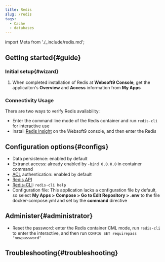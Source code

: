```yaml
---
title: Redis
slug: /redis
tags:
  - Cache
  - databases
---
```


import Meta from './_include/redis.md';

<Meta name="meta" />

## Getting started{#guide}

### Initial setup{#wizard}

1. When completed installation of Redis at **Websoft9 Console**, get the applicaiton's **Overview** and **Access** information from **My Apps**  

### Connectivity Usage

There are two ways to verify Redis availability:

- Enter the command line mode of the Redis container and run `redis-cli` for interactive use
- Install [Redis Insight](./redisinsight) on the Websoft9 console, and then enter the Redis


## Configuration options{#configs}

- Data persistence: enabled by default
- Extranet access: already enabled by `-bind 0.0.0.0` in container command
- [ACL](https://redis.io/topics/acl) authentication: enabled by default
- [Redis API](https://docs.redis.com/latest/rs/references/rest-api/)
- [Redis-CLI](https://redis.io/topics/rediscli): `redis-cli help`
- Configuration file: This application lacks a configuration file by default, so select **My Apps > Compose > Go to Edit Repository > .env** to the file docker-compose.yml and set by the **command** directive

## Administer{#administrator}

- Reset the password: enter the Redis container CML mode, run `redis-cli` to enter the interactive, and then run `CONFIG SET requirepass "newpassword"`

## Troubleshooting{#troubleshooting}
